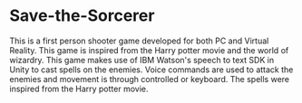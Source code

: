 # Save-the-Sorcerer
This is a first person shooter game developed for both PC and Virtual Reality. This game is inspired from the Harry potter movie and the world of wizardry. This game makes use of IBM Watson's speech to text SDK in Unity to cast spells on the enemies. Voice commands are used to attack the enemies and movement is through controlled or keyboard. The spells were inspired from the Harry potter movie. 
